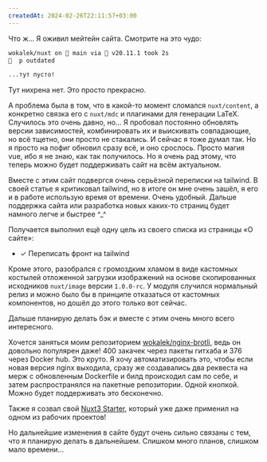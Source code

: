 ```yaml
---
createdAt: 2024-02-26T22:11:57+03:00
---
```


Что ж... Я оживил мейтейн сайта. Смотрите на это чудо:

```bash
wokalek/nuxt on  main via  v20.11.1 took 2s
🍙  p outdated

...тут пусто!
```

Тут нихрена нет. Это просто прекрасно.

А проблема была в том, что в какой-то момент сломался `nuxt/content`, а конкретно связка его с `nuxt/mdc` и плагинами для генерации LaTeX. Случилось это очень давно, но... Я пробовал постоянно обновлять версии зависимостей, комбинировать их и выискивать совпадающие, но всё тщетно, они просто не стакались.
И сейчас я тоже думал так. Но я просто на пофиг обновил сразу всё, и оно срослось. Просто магия vue, ибо я не знаю, как так получилось. Но я очень рад этому, что теперь можно будет поддерживать сайт на всём актуальном.

Вместе с этим сайт подвергся очень серьёзной переписки на tailwind. В своей статье я критиковал tailwind, но в итоге он мне очень зашёл, я его и в работе использую время от времени. Очень удобный. Дальше поддержка сайта или разработка новых каких-то страниц будет намного легче и быстрее ^_^

Получается выполнил ещё одну цель из своего списка из страницы «О сайте»:

- ✓ Переписать фронт на tailwind

Кроме этого, разобрался с громоздким хламом в виде кастомных костылей отложенной загрузки изображений на основе скопированных исходников `nuxt/image` версии `1.0.0-rc`. У модуля случился нормальный релиз и можно было бы в принципе отказаться от кастомных компонентов, но дошёл до этого только вот сейчас.

Дальше планирую делать бэк и вместе с этим очень много всего интересного.

Хочется заняться моим репозиторием [wokalek/nginx-brotli](https://github.com/wokalek/nginx-brotli), ведь он довольно популярен даже! 400 закачек через пакеты гитхаба и 376 через Docker hub. Это круто. Я хочу автоматизировать это, чтобы если новая версия nginx выходила, сразу же создавались два реквеста на мерж с обновленным Dockerfile и билд происходил сам по себе, и затем распространялся на пакетные репозитории. Одной кнопкой. Можно будет поддерживать это бесконечно.

Также я созвал свой [Nuxt3 Starter](https://github.com/wokalek/nuxt3-starter), который уже даже применил на одном из рабочих проектов!

Но дальнейшие изменения в сайте будут очень сильно связаны с тем, что я планирую делать в дальнейшем. Слишком много планов, слишком мало времени...
